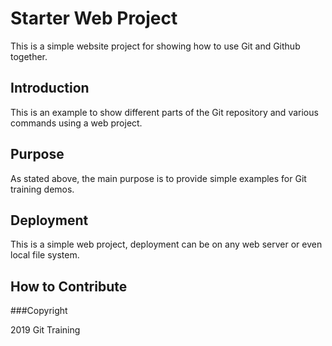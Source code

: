 # Starter Web Project

This is a simple website project for showing how to use Git and Github together. 

## Introduction

This is an example to show different parts of the Git repository and various commands using a web project. 

## Purpose

As stated above, the main purpose is to provide simple examples for Git training demos.

## Deployment

This is a simple web project, deployment can be on any web server or even local file system. 


## How to Contribute

###Copyright 

2019 Git Training

